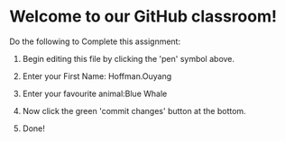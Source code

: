 # Welcome to our GitHub classroom!

Do the following to Complete this assignment:

1. Begin editing this file by clicking the 'pen' symbol above.

2. Enter your First Name: Hoffman.Ouyang 

3. Enter your favourite animal:Blue Whale 

4. Now click the green 'commit changes' button at the bottom.

5. Done!

